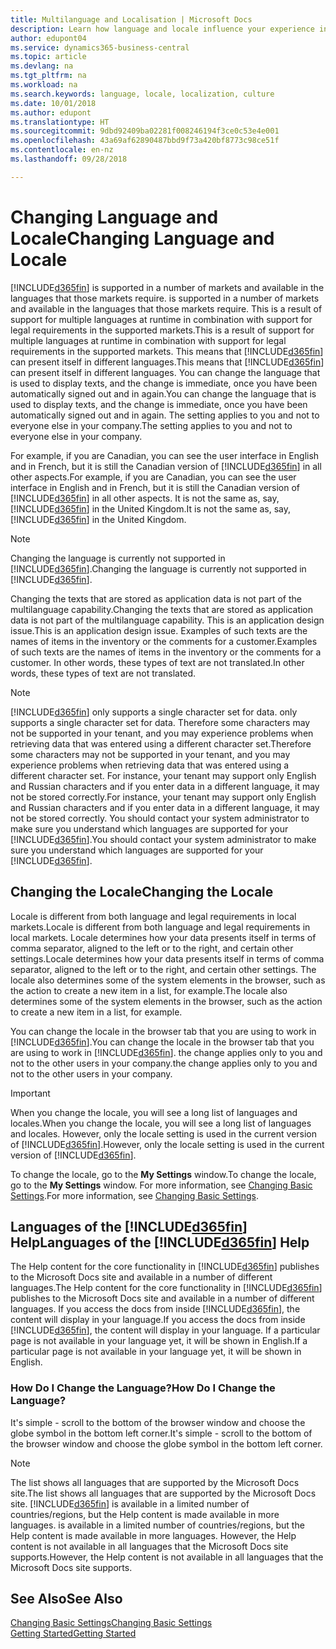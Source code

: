 ```yaml
---
title: Multilanguage and Localisation | Microsoft Docs
description: Learn how language and locale influence your experience in Business Central.
author: edupont04
ms.service: dynamics365-business-central
ms.topic: article
ms.devlang: na
ms.tgt_pltfrm: na
ms.workload: na
ms.search.keywords: language, locale, localization, culture
ms.date: 10/01/2018
ms.author: edupont
ms.translationtype: HT
ms.sourcegitcommit: 9dbd92409ba02281f008246194f3ce0c53e4e001
ms.openlocfilehash: 43a69af62890487bbd9f73a420bf8773c98ce51f
ms.contentlocale: en-nz
ms.lasthandoff: 09/28/2018

---
```

# <a name="changing-language-and-locale"></a><span data-ttu-id="75f25-103">Changing Language and Locale</span><span class="sxs-lookup"><span data-stu-id="75f25-103">Changing Language and Locale</span></span>
[!INCLUDE[d365fin](includes/d365fin_md.md)] <span data-ttu-id="75f25-104">is supported in a number of markets and available in the languages that those markets require.</span><span class="sxs-lookup"><span data-stu-id="75f25-104"> is supported in a number of markets and available in the languages that those markets require.</span></span> <span data-ttu-id="75f25-105">This is a result of support for multiple languages at runtime in combination with support for legal requirements in the supported markets.</span><span class="sxs-lookup"><span data-stu-id="75f25-105">This is a result of support for multiple languages at runtime in combination with support for legal requirements in the supported markets.</span></span> <span data-ttu-id="75f25-106">This means that [!INCLUDE[d365fin](includes/d365fin_md.md)] can present itself in different languages.</span><span class="sxs-lookup"><span data-stu-id="75f25-106">This means that [!INCLUDE[d365fin](includes/d365fin_md.md)] can present itself in different languages.</span></span> <span data-ttu-id="75f25-107">You can change the language that is used to display texts, and the change is immediate, once you have been automatically signed out and in again.</span><span class="sxs-lookup"><span data-stu-id="75f25-107">You can change the language that is used to display texts, and the change is immediate, once you have been automatically signed out and in again.</span></span> <span data-ttu-id="75f25-108">The setting applies to you and not to everyone else in your company.</span><span class="sxs-lookup"><span data-stu-id="75f25-108">The setting applies to you and not to everyone else in your company.</span></span>  

<span data-ttu-id="75f25-109">For example, if you are Canadian, you can see the user interface in English and in French, but it is still the Canadian version of [!INCLUDE[d365fin](includes/d365fin_md.md)] in all other aspects.</span><span class="sxs-lookup"><span data-stu-id="75f25-109">For example, if you are Canadian, you can see the user interface in English and in French, but it is still the Canadian version of [!INCLUDE[d365fin](includes/d365fin_md.md)] in all other aspects.</span></span> <span data-ttu-id="75f25-110">It is not the same as, say, [!INCLUDE[d365fin](includes/d365fin_md.md)] in the United Kingdom.</span><span class="sxs-lookup"><span data-stu-id="75f25-110">It is not the same as, say, [!INCLUDE[d365fin](includes/d365fin_md.md)] in the United Kingdom.</span></span>  

> [!NOTE]  
>  <span data-ttu-id="75f25-111">Changing the language is currently not supported in [!INCLUDE[d365fin](includes/d365fin_md.md)].</span><span class="sxs-lookup"><span data-stu-id="75f25-111">Changing the language is currently not supported in [!INCLUDE[d365fin](includes/d365fin_md.md)].</span></span>

<span data-ttu-id="75f25-112">Changing the texts that are stored as application data is not part of the multilanguage capability.</span><span class="sxs-lookup"><span data-stu-id="75f25-112">Changing the texts that are stored as application data is not part of the multilanguage capability.</span></span> <span data-ttu-id="75f25-113">This is an application design issue.</span><span class="sxs-lookup"><span data-stu-id="75f25-113">This is an application design issue.</span></span> <span data-ttu-id="75f25-114">Examples of such texts are the names of items in the inventory or the comments for a customer.</span><span class="sxs-lookup"><span data-stu-id="75f25-114">Examples of such texts are the names of items in the inventory or the comments for a customer.</span></span> <span data-ttu-id="75f25-115">In other words, these types of text are not translated.</span><span class="sxs-lookup"><span data-stu-id="75f25-115">In other words, these types of text are not translated.</span></span>  

> [!NOTE]  
>  [!INCLUDE[d365fin](includes/d365fin_md.md)] <span data-ttu-id="75f25-116">only supports a single character set for data.</span><span class="sxs-lookup"><span data-stu-id="75f25-116"> only supports a single character set for data.</span></span> <span data-ttu-id="75f25-117">Therefore some characters may not be supported in your tenant, and you may experience problems when retrieving data that was entered using a different character set.</span><span class="sxs-lookup"><span data-stu-id="75f25-117">Therefore some characters may not be supported in your tenant, and you may experience problems when retrieving data that was entered using a different character set.</span></span> <span data-ttu-id="75f25-118">For instance, your tenant may support only English and Russian characters and if you enter data in a different language, it may not be stored correctly.</span><span class="sxs-lookup"><span data-stu-id="75f25-118">For instance, your tenant may support only English and Russian characters and if you enter data in a different language, it may not be stored correctly.</span></span> <span data-ttu-id="75f25-119">You should contact your system administrator to make sure you understand which languages are supported for your [!INCLUDE[d365fin](includes/d365fin_md.md)].</span><span class="sxs-lookup"><span data-stu-id="75f25-119">You should contact your system administrator to make sure you understand which languages are supported for your [!INCLUDE[d365fin](includes/d365fin_md.md)].</span></span>  

## <a name="changing-the-locale"></a><span data-ttu-id="75f25-120">Changing the Locale</span><span class="sxs-lookup"><span data-stu-id="75f25-120">Changing the Locale</span></span>
<span data-ttu-id="75f25-121">Locale is different from both language and legal requirements in local markets.</span><span class="sxs-lookup"><span data-stu-id="75f25-121">Locale is different from both language and legal requirements in local markets.</span></span> <span data-ttu-id="75f25-122">Locale determines how your data presents itself in terms of comma separator, aligned to the left or to the right, and certain other settings.</span><span class="sxs-lookup"><span data-stu-id="75f25-122">Locale determines how your data presents itself in terms of comma separator, aligned to the left or to the right, and certain other settings.</span></span> <span data-ttu-id="75f25-123">The locale also determines some of the system elements in the browser, such as the action to create a new item in a list, for example.</span><span class="sxs-lookup"><span data-stu-id="75f25-123">The locale also determines some of the system elements in the browser, such as the action to create a new item in a list, for example.</span></span>  

<span data-ttu-id="75f25-124">You can change the locale in the browser tab that you are using to work in [!INCLUDE[d365fin](includes/d365fin_md.md)].</span><span class="sxs-lookup"><span data-stu-id="75f25-124">You can change the locale in the browser tab that you are using to work in [!INCLUDE[d365fin](includes/d365fin_md.md)].</span></span> <span data-ttu-id="75f25-125">the change applies only to you and not to the other users in your company.</span><span class="sxs-lookup"><span data-stu-id="75f25-125">the change applies only to you and not to the other users in your company.</span></span>  

> [!IMPORTANT]  
>  <span data-ttu-id="75f25-126">When you change the locale, you will see a long list of languages and locales.</span><span class="sxs-lookup"><span data-stu-id="75f25-126">When you change the locale, you will see a long list of languages and locales.</span></span> <span data-ttu-id="75f25-127">However, only the locale setting is used in the current version of [!INCLUDE[d365fin](includes/d365fin_md.md)].</span><span class="sxs-lookup"><span data-stu-id="75f25-127">However, only the locale setting is used in the current version of [!INCLUDE[d365fin](includes/d365fin_md.md)].</span></span>  

<span data-ttu-id="75f25-128">To change the locale, go to the **My Settings** window.</span><span class="sxs-lookup"><span data-stu-id="75f25-128">To change the locale, go to the **My Settings** window.</span></span> <span data-ttu-id="75f25-129">For more information, see [Changing Basic Settings](ui-change-basic-settings.md).</span><span class="sxs-lookup"><span data-stu-id="75f25-129">For more information, see [Changing Basic Settings](ui-change-basic-settings.md).</span></span>  

## <a name="languages-of-the-included365finincludesd365finmdmd-help"></a><span data-ttu-id="75f25-130">Languages of the [!INCLUDE[d365fin](includes/d365fin_md.md)] Help</span><span class="sxs-lookup"><span data-stu-id="75f25-130">Languages of the [!INCLUDE[d365fin](includes/d365fin_md.md)] Help</span></span>
<span data-ttu-id="75f25-131">The Help content for the core functionality in [!INCLUDE[d365fin](includes/d365fin_md.md)] publishes to the Microsoft Docs site and available in a number of different languages.</span><span class="sxs-lookup"><span data-stu-id="75f25-131">The Help content for the core functionality in [!INCLUDE[d365fin](includes/d365fin_md.md)] publishes to the Microsoft Docs site and available in a number of different languages.</span></span> <span data-ttu-id="75f25-132">If you access the docs from inside [!INCLUDE[d365fin](includes/d365fin_md.md)], the content will display in your language.</span><span class="sxs-lookup"><span data-stu-id="75f25-132">If you access the docs from inside [!INCLUDE[d365fin](includes/d365fin_md.md)], the content will display in your language.</span></span> <span data-ttu-id="75f25-133">If a particular page is not available in your language yet, it will be shown in English.</span><span class="sxs-lookup"><span data-stu-id="75f25-133">If a particular page is not available in your language yet, it will be shown in English.</span></span>

### <a name="how-do-i-change-the-language"></a><span data-ttu-id="75f25-134">How Do I Change the Language?</span><span class="sxs-lookup"><span data-stu-id="75f25-134">How Do I Change the Language?</span></span>
<span data-ttu-id="75f25-135">It's simple - scroll to the bottom of the browser window and choose the globe symbol in the bottom left corner.</span><span class="sxs-lookup"><span data-stu-id="75f25-135">It's simple - scroll to the bottom of the browser window and choose the globe symbol in the bottom left corner.</span></span>

> [!NOTE]  
> <span data-ttu-id="75f25-136">The list shows all languages that are supported by the Microsoft Docs site.</span><span class="sxs-lookup"><span data-stu-id="75f25-136">The list shows all languages that are supported by the Microsoft Docs site.</span></span> [!INCLUDE[d365fin](includes/d365fin_md.md)] <span data-ttu-id="75f25-137">is available in a limited number of countries/regions, but the Help content is made available in more languages.</span><span class="sxs-lookup"><span data-stu-id="75f25-137"> is available in a limited number of countries/regions, but the Help content is made available in more languages.</span></span> <span data-ttu-id="75f25-138">However, the Help content is not available in all languages that the Microsoft Docs site supports.</span><span class="sxs-lookup"><span data-stu-id="75f25-138">However, the Help content is not available in all languages that the Microsoft Docs site supports.</span></span>

## <a name="see-also"></a><span data-ttu-id="75f25-139">See Also</span><span class="sxs-lookup"><span data-stu-id="75f25-139">See Also</span></span>  
[<span data-ttu-id="75f25-140">Changing Basic Settings</span><span class="sxs-lookup"><span data-stu-id="75f25-140">Changing Basic Settings</span></span>](ui-change-basic-settings.md)  
[<span data-ttu-id="75f25-141">Getting Started</span><span class="sxs-lookup"><span data-stu-id="75f25-141">Getting Started</span></span>](product-get-started.md)  

